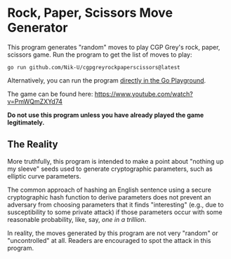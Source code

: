 # Rock, Paper, Scissors Move Generator
This program generates "random" moves to play CGP Grey's rock, paper, scissors game.
Run the program to get the list of moves to play:

```shell
go run github.com/Nik-U/cgpgreyrockpaperscissors@latest
```

Alternatively, you can run the program [directly in the Go Playground](https://go.dev/play/p/ZDVtt2X_l65).

The game can be found here: https://www.youtube.com/watch?v=PmWQmZXYd74

**Do not use this program unless you have already played the game legitimately.**

## The Reality
More truthfully, this program is intended to make a point about "nothing up my sleeve" seeds used to generate cryptographic parameters, such as elliptic curve parameters.

The common approach of hashing an English sentence using a secure cryptographic hash function to derive parameters does not prevent an adversary from choosing parameters that it finds "interesting" (e.g., due to susceptibility to some private attack) if those parameters occur with some reasonable probability, like, say, *one in a trillion*.

In reality, the moves generated by this program are not very "random" or "uncontrolled" at all.
Readers are encouraged to spot the attack in this program.
